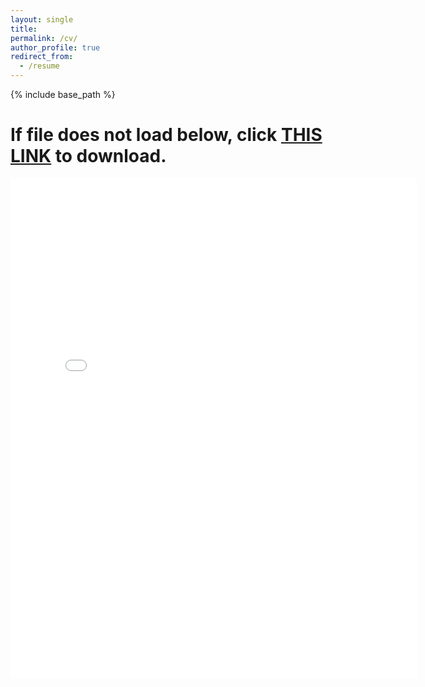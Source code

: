 ```yaml
---
layout: single
title:
permalink: /cv/
author_profile: true
redirect_from:
  - /resume
---
```


{% include base_path %}

# If file does not load below, click [THIS LINK](https://cseveren.github.io/files/Severen_CV_202310.pdf) to download.

<embed src="{{ site.baseurl }}/files/nerellaCV_040124.pdf" width="650" height="800" type='application/pdf'>
